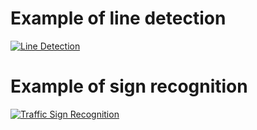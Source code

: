 # Example of line detection
[![Line Detection](http://i.imgur.com/QgD2MPj.png)](https://vimeo.com/215546924 " Line Detection - Click to Watch!")

# Example of sign recognition
[![Traffic Sign Recognition](http://i.imgur.com/qY8jjn6.png)](https://vimeo.com/215547643 " Traffic Sign Recognition - Click to Watch!")
